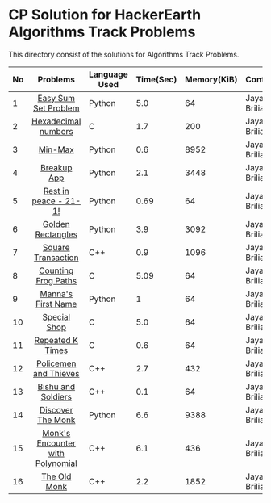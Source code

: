 # CP Solution for HackerEarth Algorithms Track Problems

This directory consist of the solutions for Algorithms Track Problems.

|**No**| **Problems**      | **Language Used** | **Time(Sec)** | **Memory(KiB)** | **Contributor** |
| ---- |:-----------------:| -------- | -------- | ---------- | ----------------- |
| 1 | [Easy Sum Set Problem](./easy_sum_set_problem.py) | Python | 5.0 | 64 | Jayaku Briliantio |
| 2 | [Hexadecimal numbers](./hexadecimal_numbers.c) | C | 1.7 | 200 | Jayaku Briliantio |
| 3 | [Min-Max](./min_max.py) | Python | 0.6 | 8952 | Jayaku Briliantio |
| 4 | [Breakup App](./breakup_app.py) | Python | 2.1 | 3448 | Jayaku Briliantio |
| 5 | [Rest in peace - 21-1!](./rest_in_peace_21_1.py) | Python | 0.69 | 64 | Jayaku Briliantio |
| 6 | [Golden Rectangles](./golden_rectangles.py) | Python | 3.9 | 3092 | Jayaku Briliantio |
| 7 | [Square Transaction](./square_transaction.cpp) | C++ | 0.9 | 1096 | Jayaku Briliantio |
| 8 | [Counting Frog Paths](./counting_frog_paths.c) | C | 5.09 | 64 | Jayaku Briliantio |
| 9 | [Manna's First Name](./manna_first_name.py) | Python | 1 | 64 | Jayaku Briliantio |
| 10 | [Special Shop](./special_shop.c) | C | 5.0 | 64 | Jayaku Briliantio |
| 11 | [Repeated K Times](./repeated_k_times.c) | C | 0.6 | 64 | Jayaku Briliantio |
| 12 | [Policemen and Thieves](./policemen_and_thieves.cpp) | C++ | 2.7 | 432 | Jayaku Briliantio |
| 13 | [Bishu and Soldiers](./bishu_and_soldiers.cpp) | C++ | 0.1 | 64 | Jayaku Briliantio |
| 14 | [Discover The Monk](./discover_the_monk.py) | Python | 6.6 | 9388 | Jayaku Briliantio |
| 15 | [Monk's Encounter with Polynomial](./monk_encounter_with_poly.cpp) | C++ | 6.1 | 436 | Jayaku Briliantio |
| 16 | [The Old Monk](./the_old_monk.cpp) | C++ | 2.2 | 1852 | Jayaku Briliantio |